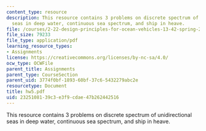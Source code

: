```yaml
---
content_type: resource
description: This resource contains 3 problems on discrete spectrum of unidirectional
  seas in deep water, continuous sea spectrum, and ship in heave.
file: /courses/2-22-design-principles-for-ocean-vehicles-13-42-spring-2005/2325108139c3e3f9cdae47b262442516_hw5.pdf
file_size: 79233
file_type: application/pdf
learning_resource_types:
- Assignments
license: https://creativecommons.org/licenses/by-nc-sa/4.0/
ocw_type: OCWFile
parent_title: Assignments
parent_type: CourseSection
parent_uid: 3774f0bf-1893-60bf-37c6-5432279abc2e
resourcetype: Document
title: hw5.pdf
uid: 23251081-39c3-e3f9-cdae-47b262442516
---
```

This resource contains 3 problems on discrete spectrum of unidirectional seas in deep water, continuous sea spectrum, and ship in heave.